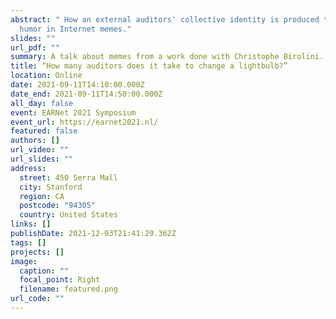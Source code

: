 ```yaml
---
abstract: " How an external auditors' collective identity is produced through
  humor in Internet memes."
slides: ""
url_pdf: ""
summary: A talk about memes from a work done with Christophe Birolini.
title: “How many auditors does it take to change a lightbulb?”
location: Online
date: 2021-09-11T14:10:00.000Z
date_end: 2021-09-11T14:50:00.000Z
all_day: false
event: EARNet 2021 Symposium
event_url: https://earnet2021.nl/
featured: false
authors: []
url_video: ""
url_slides: ""
address:
  street: 450 Serra Mall
  city: Stanford
  region: CA
  postcode: "94305"
  country: United States
links: []
publishDate: 2021-12-03T21:41:29.362Z
tags: []
projects: []
image:
  caption: ""
  focal_point: Right
  filename: featured.png
url_code: ""
---
```

